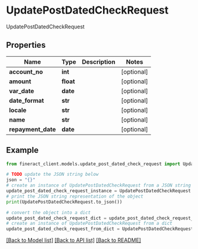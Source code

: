 # UpdatePostDatedCheckRequest

UpdatePostDatedCheckRequest

## Properties

Name | Type | Description | Notes
------------ | ------------- | ------------- | -------------
**account_no** | **int** |  | [optional] 
**amount** | **float** |  | [optional] 
**var_date** | **date** |  | [optional] 
**date_format** | **str** |  | [optional] 
**locale** | **str** |  | [optional] 
**name** | **str** |  | [optional] 
**repayment_date** | **date** |  | [optional] 

## Example

```python
from fineract_client.models.update_post_dated_check_request import UpdatePostDatedCheckRequest

# TODO update the JSON string below
json = "{}"
# create an instance of UpdatePostDatedCheckRequest from a JSON string
update_post_dated_check_request_instance = UpdatePostDatedCheckRequest.from_json(json)
# print the JSON string representation of the object
print(UpdatePostDatedCheckRequest.to_json())

# convert the object into a dict
update_post_dated_check_request_dict = update_post_dated_check_request_instance.to_dict()
# create an instance of UpdatePostDatedCheckRequest from a dict
update_post_dated_check_request_from_dict = UpdatePostDatedCheckRequest.from_dict(update_post_dated_check_request_dict)
```
[[Back to Model list]](../README.md#documentation-for-models) [[Back to API list]](../README.md#documentation-for-api-endpoints) [[Back to README]](../README.md)


